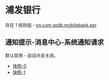 # 浦发银行

存在 1 规则组 - [cn.com.spdb.mobilebank.per](/src/apps/cn.com.spdb.mobilebank.per.ts)

## 通知提示-消息中心-系统通知请求

默认禁用 - 自动点击关闭。

- [快照-0](https://i.gkd.li/import/13458535)
- [快照-1](https://i.gkd.li/import/14161174)
